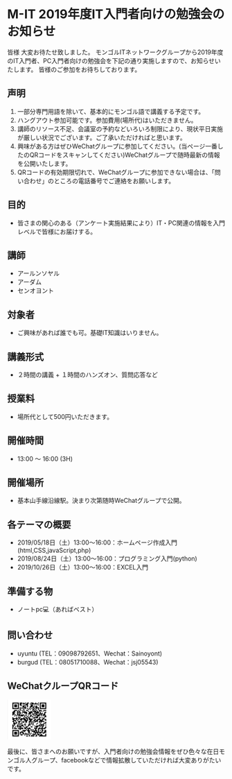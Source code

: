 # M-IT 2019年度IT入門者向けの勉強会のお知らせ

皆様
大変お待たせ致しました。
モンゴルITネットワークグループから2019年度のIT入門者、PC入門者向けの勉強会を下記の通り実施しますので、お知らせいたします。
皆様のご参加をお待ちしております。

## 声明
1. 一部分専門用語を除いて、基本的にモンゴル語で講義する予定です。
2. ハングアウト参加可能です。参加費用(場所代)はいただきません。
3. 講師のリソース不足、会議室の予約などいろいろ制限により、現状平日実施が厳しい状況でございます。ご了承いただければと思います。
4. 興味がある方はぜひWeChatグループに参加してください。(当ページ一番したのQRコードをスキャンしてください)WeChatグループで随時最新の情報を公開いたします。
5. QRコードの有効期限切れで、WeChatグループに参加できない場合は、「問い合わせ」のところの電話番号でご連絡をお願いします。


## 目的
* 皆さまの関心のある（アンケート実施結果により）IT・PC関連の情報を入門レベルで皆様にお届けする。

## 講師
* アールンソヤル
* アーダム
* センオヨント

## 対象者
* ご興味があれば誰でも可。基礎IT知識はいりません。

## 講義形式
* ２時間の講義 + １時間のハンズオン、質問応答など

## 授業料
* 場所代として500円いただきます。

## 開催時間
* 13:00 〜 16:00 (3H)

## 開催場所
* 基本山手線沿線駅。決まり次第随時WeChatグループで公開。

## 各テーマの概要
* 2019/05/18日（土）13:00〜16:00：ホームページ作成入門(html,CSS,javaScript,php)
* 2019/08/24日（土）13:00〜16:00：プログラミング入門(python)
* 2019/10/26日（土）13:00〜16:00：EXCEL入門

## 準備する物
* ノートpc💻（あればベスト）

## 問い合わせ
* uyuntu (TEL：09098792651、Wechat：Sainoyont)
* burgud (TEL：08051710088、Wechat：jsj05543)

## WeChatクループQRコード
<img src="./WechatIMG14.jpeg" style="max-width:20%;">


最後に、皆さまへのお願いですが、入門者向けの勉強会情報をぜひ色々な在日モンゴル人グループ、facebookなどで情報拡散していただければ大変ありがたいです。







